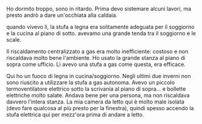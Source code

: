 Ho dormito troppo, sono in ritardo.  Prima devo sistemare alcuni lavori, ma presto andrò a dare un'occhiata alla caldaia.

quando vivevo lì, la stufa a legna era solitamente adeguata per il soggiorno e la cucina al piano di sotto.  avevamo una grande tenda tra il soggiorno e le scale.

Il riscaldamento centralizzato a gas era molto inefficiente: costoso e non riscaldava molto bene l'ambiente.  Ho usato la grande stanza al piano di sopra come ufficio.  Lì avevo una stufa a gas come questa, era efficace.

Qui ho un fuoco di legna in cucina/soggiorno.  Negli ultimi due inverni non sono riuscito a utilizzare la stufa a gas autonoma.  Avevo un piccolo termoventilatore elettrico sotto la scrivania al piano di sopra... e bollette elettriche molto salate.  Andava bene per una persona, ma non riscaldava davvero l'intera stanza.  La mia camera da letto qui è molto male isolata (devo fare qualcosa al più presto per la finestra), quindi spesso accendo la stufa elettrica qui per mezz'ora prima di andare a letto.